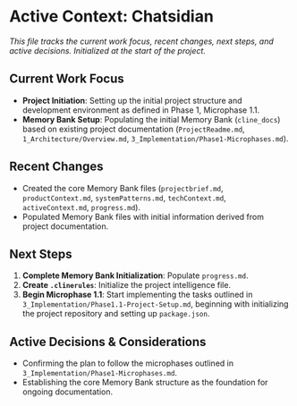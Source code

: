 # Active Context: Chatsidian

*This file tracks the current work focus, recent changes, next steps, and active decisions. Initialized at the start of the project.*

## Current Work Focus

-   **Project Initiation**: Setting up the initial project structure and development environment as defined in Phase 1, Microphase 1.1.
-   **Memory Bank Setup**: Populating the initial Memory Bank (`cline_docs`) based on existing project documentation (`ProjectReadme.md`, `1_Architecture/Overview.md`, `3_Implementation/Phase1-Microphases.md`).

## Recent Changes

-   Created the core Memory Bank files (`projectbrief.md`, `productContext.md`, `systemPatterns.md`, `techContext.md`, `activeContext.md`, `progress.md`).
-   Populated Memory Bank files with initial information derived from project documentation.

## Next Steps

1.  **Complete Memory Bank Initialization**: Populate `progress.md`.
2.  **Create `.clinerules`**: Initialize the project intelligence file.
3.  **Begin Microphase 1.1**: Start implementing the tasks outlined in `3_Implementation/Phase1.1-Project-Setup.md`, beginning with initializing the project repository and setting up `package.json`.

## Active Decisions & Considerations

-   Confirming the plan to follow the microphases outlined in `3_Implementation/Phase1-Microphases.md`.
-   Establishing the core Memory Bank structure as the foundation for ongoing documentation.

